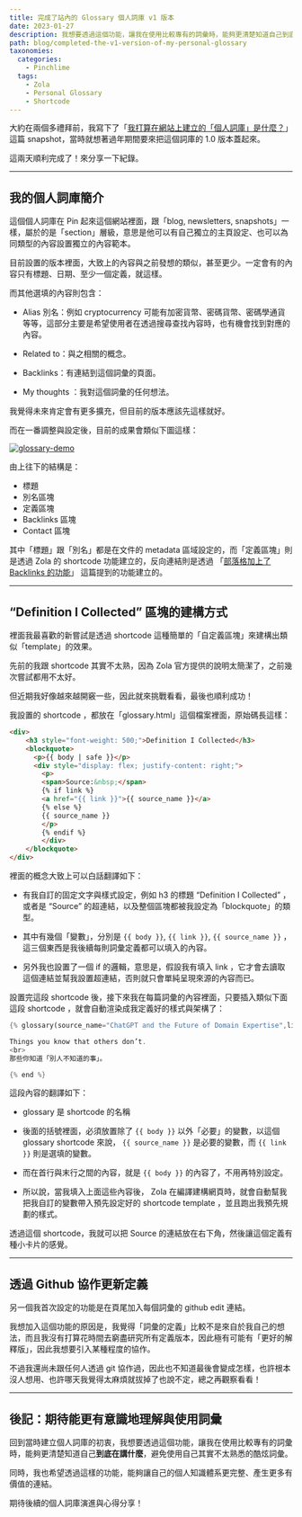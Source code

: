 ```yaml
---
title: 完成了站內的 Glossary 個人詞庫 v1 版本
date: 2023-01-27
description: 我想要透過這個功能，讓我在使用比較專有的詞彙時，能夠更清楚知道自己到底在講什麼，避免使用自己其實不太熟悉的酷炫詞彙。
path: blog/completed-the-v1-version-of-my-personal-glossary
taxonomies:
  categories: 
    - Pinchlime
  tags: 
    - Zola
    - Personal Glossary
    - Shortcode
---
```



大約在兩個多禮拜前，我寫下了「[我打算在網站上建立的「個人詞庫」是什麼？](@/blog/what-what-is-the-personal-glossary-section-i-plan-to-build-on-my-website.md)」這篇 snapshot，當時就想著過年期間要來把這個詞庫的 1.0 版本蓋起來。

這兩天順利完成了！來分享一下紀錄。

<!-- more -->
---

## 我的個人詞庫簡介

這個個人詞庫在 Pin 起來這個網站裡面，跟「blog, newsletters, snapshots」一樣，屬於的是「section」層級，意思是他可以有自己獨立的主頁設定、也可以為同類型的內容設置獨立的內容範本。

目前設置的版本裡面，大致上的內容與之前發想的類似，甚至更少。一定會有的內容只有標題、日期、至少一個定義，就這樣。


而其他選填的內容則包含：

* Alias 別名：例如 cryptocurrency 可能有加密貨幣、密碼貨幣、密碼學通貨等等，這部分主要是希望使用者在透過搜尋查找內容時，也有機會找到對應的內容。

* Related to：與之相關的概念。

* Backlinks：有連結到這個詞彙的頁面。

* My thoughts ：我對這個詞彙的任何想法。


我覺得未來肯定會有更多擴充，但目前的版本應該先這樣就好。


而在一番調整與設定後，目前的成果會類似下圖這樣：


<a href="https://pinchlime-screenshots.s3.ap-northeast-1.amazonaws.com/glossary-demo_jg0m8o.webp" data-fancybox data-caption="glossary-demo">
  <img src="https://pinchlime-screenshots.s3.ap-northeast-1.amazonaws.com/glossary-demo_jg0m8o.webp" loading="lazy" alt="glossary-demo" align="center" />
</a>


由上往下的結構是：

* 標題
* 別名區塊
* 定義區塊
* Backlinks 區塊
* Contact 區塊

其中「標題」跟「別名」都是在文件的 metadata 區域設定的，而「定義區塊」則是透過 Zola 的 shortcode 功能建立的，反向連結則是透過 「[部落格加上了 Backlinks 的功能](@/blog/supported-backlinks.md)」 這篇提到的功能建立的。

---

## “Definition I Collected” 區塊的建構方式

裡面我最喜歡的新嘗試是透過 shortcode 這種簡單的「自定義區塊」來建構出類似「template」的效果。

先前的我跟 shortcode 其實不太熟，因為 Zola 官方提供的說明太簡潔了，之前幾次嘗試都用不太好。

但近期我好像越來越開竅一些，因此就來挑戰看看，最後也順利成功！

我設置的 shortcode ，都放在「glossary.html」這個檔案裡面，原始碼長這樣：

```html
<div>
    <h3 style="font-weight: 500;">Definition I Collected</h3>
    <blockquote>
      <p>{{ body | safe }}</p>
      <div style="display: flex; justify-content: right;">
        <p>
        <span>Source:&nbsp;</span>
        {% if link %}
        <a href="{{ link }}">{{ source_name }}</a>
        {% else %}
        {{ source_name }}
        </p>
        {% endif %}
        </div>
    </blockquote>
</div>
```

裡面的概念大致上可以白話翻譯如下：

* 有我自訂的固定文字與樣式設定，例如 h3 的標題 “Definition I Collected” ，或者是 “Source” 的超連結，以及整個區塊都被我設定為「blockquote」的類型。

* 其中有幾個「變數」，分別是 `{{ body }}`, `{{ link }}`, `{{ source_name }}` ，這三個東西是我後續每則詞彙定義都可以填入的內容。

* 另外我也設置了一個 if 的邏輯，意思是，假設我有填入 link ，它才會去讀取這個連結並幫我設置超連結，否則就只會單純呈現來源的內容而已。


設置完這段 shortcode 後，接下來我在每篇詞彙的內容裡面，只要插入類似下面這段 shortcode ，就會自動渲染成我定義好的樣式與架構了：

```rust
{% glossary(source_name="ChatGPT and the Future of Domain Expertise",link ="https://interconnected.blog/chatgpt-and-the-future-of-domain-expertise/") %-}

Things you know that others don’t.
<br>
那些你知道「別人不知道的事」。

{% end %}
```

這段內容的翻譯如下：

* glossary 是 shortcode 的名稱

* 後面的括號裡面，必須放置除了 `{{ body }}` 以外「必要」的變數，以這個 glossary shortcode 來說， `{{ source_name }}` 是必要的變數，而 `{{ link }}` 則是選填的變數。

* 而在首行與末行之間的內容，就是 `{{ body }}` 的內容了，不用再特別設定。

* 所以說，當我填入上面這些內容後， Zola 在編譯建構網頁時，就會自動幫我把我自訂的變數帶入預先設定好的 shortcode template ，並且跑出我預先規劃的樣式。

透過這個 shortcode，我就可以把 Source 的連結放在右下角，然後讓這個定義有種小卡片的感覺。

---

## 透過 Github 協作更新定義


另一個我首次設定的功能是在頁尾加入每個詞彙的 github edit 連結。

我想加入這個功能的原因是，我覺得「詞彙的定義」比較不是來自於我自己的想法，而且我沒有打算花時間去窮盡研究所有定義版本，因此極有可能有「更好的解釋版」，因此我想要引入某種程度的協作。

不過我還尚未跟任何人透過 git 協作過，因此也不知道最後會變成怎樣，也許根本沒人想用、也許哪天我覺得太麻煩就拔掉了也說不定，總之再觀察看看！

---

## 後記：期待能更有意識地理解與使用詞彙


回到當時建立個人詞庫的初衷，我想要透過這個功能，讓我在使用比較專有的詞彙時，能夠更清楚知道自己**到底在講什麼**，避免使用自己其實不太熟悉的酷炫詞彙。

同時，我也希望透過這樣的功能，能夠讓自己的個人知識體系更完整、產生更多有價值的連結。


期待後續的個人詞庫演進與心得分享！